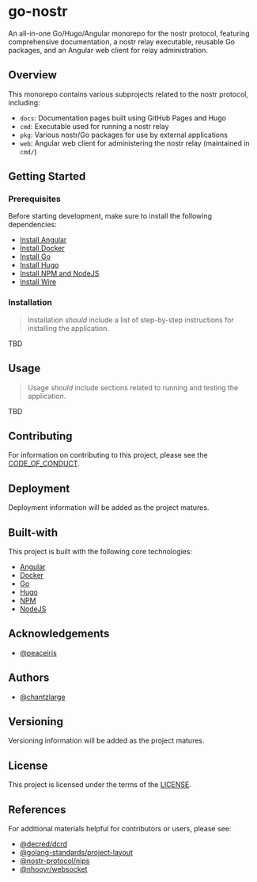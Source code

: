 # go-nostr

An all-in-one Go/Hugo/Angular monorepo for the nostr protocol, featuring comprehensive documentation, a nostr relay executable, reusable Go packages, and an Angular web client for relay administration.

## Overview

This monorepo contains various subprojects related to the nostr protocol, including:

- `docs`: Documentation pages built using GitHub Pages and Hugo
- `cmd`: Executable used for running a nostr relay
- `pkg`: Various nostr/Go packages for use by external applications
- `web`: Angular web client for administering the nostr relay (maintained in `cmd/`)

## Getting Started

### Prerequisites

Before starting development, make sure to install the following dependencies:

- [Install Angular](https://angular.io/guide/setup-local)
- [Install Docker](https://docs.docker.com/engine/install/)
- [Install Go](https://go.dev/doc/install)
- [Install Hugo](https://gohugo.io/installation/)
- [Install NPM and NodeJS](https://docs.npmjs.com/downloading-and-installing-node-js-and-npm)
- [Install Wire](https://github.com/google/wire#installing)

### Installation

> Installation _should_ include a list of step-by-step instructions for installing the application.

TBD

## Usage

> Usage _should_ include sections related to running and testing the application.

TBD

## Contributing

For information on contributing to this project, please see the [CODE_OF_CONDUCT](./CODE_OF_CONDUCT.md).

## Deployment

Deployment information will be added as the project matures.

## Built-with

This project is built with the following core technologies:

- [Angular](https://angular.io/)
- [Docker](https://docker.com/)
- [Go](https://go.dev/)
- [Hugo](https://gohugo.io/)
- [NPM](https://www.npmjs.com/)
- [NodeJS](https://nodejs.org/en)

## Acknowledgements

- [@peaceiris](https://github.com/peaceiris)

## Authors

- [@chantzlarge](https://github.com/chantzlarge)

## Versioning

Versioning information will be added as the project matures.

## License

This project is licensed under the terms of the [LICENSE](./LICENSE).

## References

For additional materials helpful for contributors or users, please see:

- [@decred/dcrd](https://github.com/decred/dcrd)
- [@golang-standards/project-layout](https://github.com/golang-standards/project-layout)
- [@nostr-protocol/nips](https://github.com/nostr-protocol/nips)
- [@nhooyr/websocket](https://github.com/nhooyr/websocket)